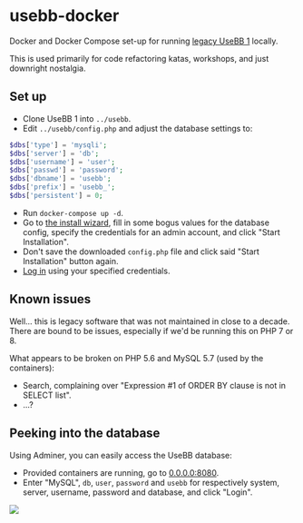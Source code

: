 # usebb-docker

Docker and Docker Compose set-up for running [legacy UseBB 1](https://github.com/usebb/UseBB) locally.

This is used primarily for code refactoring katas, workshops, and just downright nostalgia.

## Set up

* Clone UseBB 1 into `../usebb`.
* Edit `../usebb/config.php` and adjust the database settings to:

```php
$dbs['type'] = 'mysqli';
$dbs['server'] = 'db';
$dbs['username'] = 'user';
$dbs['passwd'] = 'password';
$dbs['dbname'] = 'usebb';
$dbs['prefix'] = 'usebb_';
$dbs['persistent'] = 0;
```

* Run `docker-compose up -d`.
* Go to [the install wizard](http://0.0.0.0/install/index.php), fill in some bogus values for the database config, specify the credentials for an admin account, and click "Start Installation".
* Don't save the downloaded `config.php` file and click said "Start Installation" button again.
* [Log in](http://0.0.0.0/panel.php?act=login) using your specified credentials.

## Known issues

Well... this is legacy software that was not maintained in close to a decade. There are bound to be issues, especially if we'd be running this on PHP 7 or 8.

What appears to be broken on PHP 5.6 and MySQL 5.7 (used by the containers):

* Search, complaining over "Expression #1 of ORDER BY clause is not in SELECT list".
* ...?

## Peeking into the database

Using Adminer, you can easily access the UseBB database:

* Provided containers are running, go to [0.0.0.0:8080](http://0.0.0.0:8080/).
* Enter "MySQL", `db`, `user`, `password` and `usebb` for respectively system, server, username, password and database, and click "Login".

![](https://raw.githubusercontent.com/usebb/UseBB/v1.0/templates/default/smilies/lol.gif)
